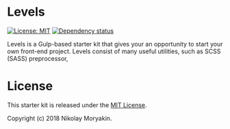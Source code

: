 # Levels
[![License: MIT][mit-image]][mit-url] [![Dependency status][dependency-image]][dependency-url]

Levels is a Gulp-based starter kit that gives your an opportunity to start your own front-end project.
Levels consist of many useful utilities, such as SCSS (SASS) preprocessor,  


# License 
This starter kit is released under the [MIT License][mit-license].

Copyright (c) 2018 Nikolay Moryakin.

[mit-license]: /LICENSE
[mit-image]: https://img.shields.io/badge/License-MIT-yellow.svg
[mit-url]: https://opensource.org/licenses/MIT
[dependency-image]: https://david-dm.org/leerane/levels-starter/dev-status.svg?style=flat-square
[dependency-url]: https://david-dm.org/leerane/levels-starter?type=dev
